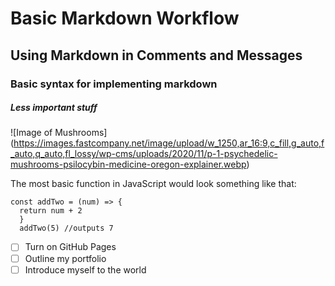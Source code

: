 # Basic Markdown Workflow
## Using Markdown in Comments and Messages
### Basic syntax for implementing markdown
##### Less important stuff
![Image of Mushrooms] (https://images.fastcompany.net/image/upload/w_1250,ar_16:9,c_fill,g_auto,f_auto,q_auto,fl_lossy/wp-cms/uploads/2020/11/p-1-psychedelic-mushrooms-psilocybin-medicine-oregon-explainer.webp)

The most basic function in JavaScript would look something like that:
```
const addTwo = (num) => {
  return num + 2
  }
  addTwo(5) //outputs 7
```
- [ ] Turn on GitHub Pages
- [ ] Outline my portfolio
- [ ] Introduce myself to the world
